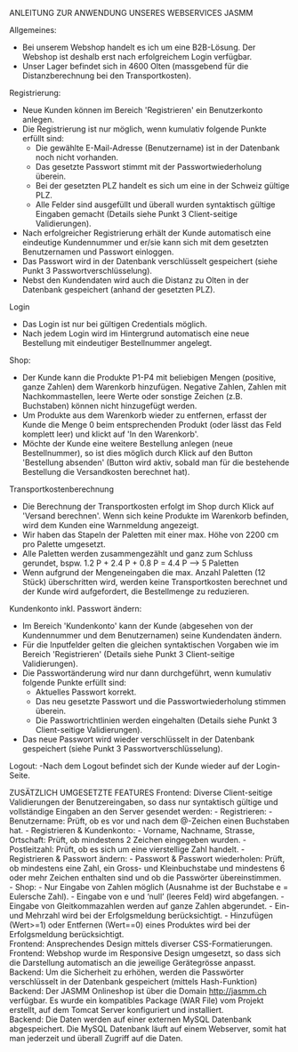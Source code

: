 ANLEITUNG ZUR ANWENDUNG UNSERES WEBSERVICES JASMM 

Allgemeines: 
- Bei unserem Webshop handelt es ich um eine B2B-Lösung. Der Webshop ist deshalb erst nach erfolgreichem Login verfügbar. 
- Unser Lager befindet sich in 4600 Olten (massgebend für die Distanzberechnung bei den Transportkosten). 

Registrierung: 
- Neue Kunden können im Bereich 'Registrieren' ein Benutzerkonto anlegen. 
- Die Registrierung ist nur möglich, wenn kumulativ folgende Punkte erfüllt sind: 
	- Die gewählte E-Mail-Adresse (Benutzername) ist in der Datenbank noch nicht vorhanden. 
	- Das gesetzte Passwort stimmt mit der Passwortwiederholung überein. 
	- Bei der gesetzten PLZ handelt es sich um eine in der Schweiz gültige PLZ. 
	- Alle Felder sind ausgefüllt und überall wurden syntaktisch gültige Eingaben gemacht (Details siehe Punkt 3 Client-seitige Validierungen). 
- Nach erfolgreicher Registrierung erhält der Kunde automatisch eine eindeutige Kundennummer und er/sie kann sich mit dem gesetzten Benutzernamen und Passwort einloggen.  
- Das Passwort wird in der Datenbank verschlüsselt gespeichert (siehe Punkt 3 Passwortverschlüsselung). 
- Nebst den Kundendaten wird auch die Distanz zu Olten in der Datenbank gespeichert (anhand der gesetzten PLZ). 

Login 
- Das Login ist nur bei gültigen Credentials möglich. 
- Nach jedem Login wird im Hintergrund automatisch eine neue Bestellung mit eindeutiger Bestellnummer angelegt. 

Shop: 
- Der Kunde kann die Produkte P1-P4 mit beliebigen Mengen (positive, ganze Zahlen) dem Warenkorb hinzufügen. Negative Zahlen, Zahlen mit Nachkommastellen, leere Werte oder sonstige Zeichen (z.B. Buchstaben) können nicht hinzugefügt werden.  
- Um Produkte aus dem Warenkorb wieder zu entfernen, erfasst der Kunde die Menge 0 beim entsprechenden Produkt (oder lässt das Feld komplett leer) und klickt auf 'In den Warenkorb'. 
- Möchte der Kunde eine weitere Bestellung anlegen (neue Bestellnummer), so ist dies möglich durch Klick auf den Button 'Bestellung absenden' (Button wird aktiv, sobald man für die bestehende Bestellung die Versandkosten berechnet hat). 

Transportkostenberechnung 
- Die Berechnung der Transportkosten erfolgt im Shop durch Klick auf 'Versand berechnen'. Wenn sich keine Produkte im Warenkorb befinden, wird dem Kunden eine Warnmeldung angezeigt.  
- Wir haben das Stapeln der Paletten mit einer max. Höhe von 2200 cm pro Palette umgesetzt.  
- Alle Paletten werden zusammengezählt und ganz zum Schluss gerundet, bspw. 1.2 P + 2.4 P + 0.8 P = 4.4 P --> 5 Paletten 
- Wenn aufgrund der Mengeneingaben die max. Anzahl Paletten (12 Stück) überschritten wird, werden keine Transportkosten berechnet und der Kunde wird aufgefordert, die Bestellmenge zu reduzieren. 

Kundenkonto inkl. Passwort ändern: 
- Im Bereich 'Kundenkonto' kann der Kunde (abgesehen von der Kundennummer und dem Benutzernamen) seine Kundendaten ändern. 
- Für die Inputfelder gelten die gleichen syntaktischen Vorgaben wie im Bereich 'Registrieren' (Details siehe Punkt 3 Client-seitige Validierungen). 
- Die Passwortänderung wird nur dann durchgeführt, wenn kumulativ folgende Punkte erfüllt sind: 
	- Aktuelles Passwort korrekt. 
	- Das neu gesetzte Passwort und die Passwortwiederholung stimmen überein. 
	- Die Passwortrichtlinien werden eingehalten (Details siehe Punkt 3 Client-seitige Validierungen). 
- Das neue Passwort wird wieder verschlüsselt in der Datenbank gespeichert (siehe Punkt 3 Passwortverschlüsselung). 

Logout: 
-Nach dem Logout befindet sich der Kunde wieder auf der Login-Seite. 

ZUSÄTZLICH UMGESETZTE FEATURES 
Frontend: Diverse Client-seitige Validierungen der Benutzereingaben, so dass nur syntaktisch gültige und vollständige Eingaben an den Server gesendet werden: 
	- Registrieren: 
		-Benutzername: Prüft, ob es vor und nach dem @-Zeichen einen Buchstaben hat. 
	- Registrieren & Kundenkonto: 
		- Vorname, Nachname, Strasse, Ortschaft: Prüft, ob mindestens 2 Zeichen eingegeben wurden. 
		- Postleitzahl: Prüft, ob es sich um eine vierstellige Zahl handelt. 
	- Registrieren & Passwort ändern: 
		- Passwort & Passwort wiederholen: Prüft, ob mindestens eine Zahl, ein Gross- und Kleinbuchstabe und mindestens 6 oder mehr Zeichen enthalten sind und ob die Passwörter übereinstimmen.  
	- Shop: 
		- Nur Eingabe von Zahlen möglich (Ausnahme ist der Buchstabe e = Eulersche Zahl). 
		- Eingabe von e und ‘null’ (leeres Feld) wird abgefangen. 
		- Eingabe von Gleitkommazahlen werden auf ganze Zahlen abgerundet. 
		- Ein- und Mehrzahl wird bei der Erfolgsmeldung berücksichtigt. 
		- Hinzufügen (Wert>=1) oder Entfernen (Wert==0) eines Produktes wird bei der Erfolgsmeldung berücksichtigt.  
Frontend: Ansprechendes Design mittels diverser CSS-Formatierungen. 
Frontend: Webshop wurde im Responsive Design umgesetzt, so dass sich die Darstellung automatisch an die jeweilige Gerätegrösse anpasst. 
Backend: Um die Sicherheit zu erhöhen, werden die Passwörter verschlüsselt in der Datenbank gespeichert (mittels Hash-Funktion) 
Backend: Der JASMM Onlineshop ist über die Domain http://jasmm.ch verfügbar. Es wurde ein kompatibles Package (WAR File) vom Projekt erstellt, auf dem Tomcat Server konfiguriert und installiert.  
Backend: Die Daten werden auf einer externen MySQL Datenbank abgespeichert. Die MySQL Datenbank läuft auf einem Webserver, somit hat man jederzeit und überall Zugriff auf die Daten. 